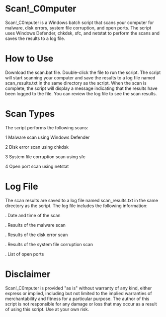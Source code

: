 # Scan!_C0mputer
Scan!_C0mputer is a Windows batch script that scans your computer for malware, disk errors, system file corruption, and open ports. The script uses Windows Defender, chkdsk, sfc, and netstat to perform the scans and saves the results to a log file.

# How to Use
Download the scan.bat file.
Double-click the file to run the script.
The script will start scanning your computer and save the results to a log file named scan_results.txt in the same directory as the script.
When the scan is complete, the script will display a message indicating that the results have been logged to the file.
You can review the log file to see the scan results.

# Scan Types
The script performs the following scans:

1 Malware scan using Windows Defender

2 Disk error scan using chkdsk

3 System file corruption scan using sfc

4 Open port scan using netstat

# Log File
The scan results are saved to a log file named scan_results.txt in the same directory as the script. The log file includes the following information:

. Date and time of the scan

. Results of the malware scan

. Results of the disk error scan

. Results of the system file corruption scan

. List of open ports

# Disclaimer
Scan!_C0mputer is provided "as is" without warranty of any kind, either express or implied, including but not limited to the implied warranties of merchantability and fitness for a particular purpose. The author of this script is not responsible for any damage or loss that may occur as a result of using this script. Use at your own risk.




